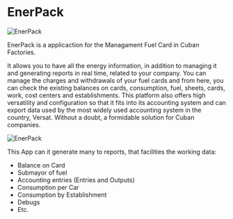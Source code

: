 # EnerPack

![EnerPack](https://scontent-mia3-1.xx.fbcdn.net/v/t1.0-9/18425356_257725771363302_3613938886473892881_n.png?_nc_cat=107&_nc_ht=scontent-mia3-1.xx&oh=0a3982414891065b01218dda77561c70&oe=5CFEC218)

EnerPack is a applicaction for the Managament Fuel Card in Cuban Factories.

It allows you to have all the energy information, in addition to managing it and generating reports in real time, related to your company. You can manage the charges and withdrawals of your fuel cards and from here, you can check the existing balances on cards, consumption, fuel, sheets, cards, work, cost centers and establishments. This platform also offers high versatility and configuration so that it fits into its accounting system and can export data used by the most widely used accounting system in the country, Versat. Without a doubt, a formidable solution for Cuban companies.

![EnerPack](https://www.facebook.com/171492279986652/photos/p.565658057236737/565658057236737/?type=3)

This App can it generate many to reports, that facilities the working data:

- Balance on Card
- Submayor of fuel
- Accounting entries (Entries and Outputs)
- Consumption per Car
- Consumption by Establishment
- Debugs
- Etc.
